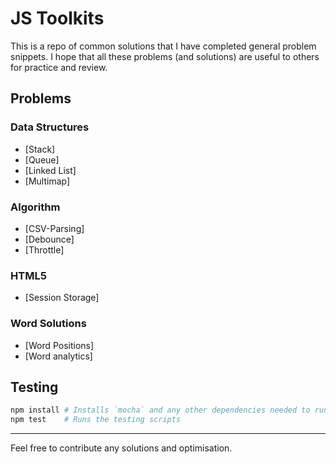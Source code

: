# JS Toolkits

This is a repo of common solutions that I have completed general problem snippets. 
I hope that all these problems (and solutions) are useful to others 
for practice and review. 

## Problems

### Data Structures

* [Stack]
* [Queue] 
* [Linked List] 
* [Multimap]

### Algorithm

* [CSV-Parsing]
* [Debounce]
* [Throttle]

### HTML5

* [Session Storage]

### Word Solutions

* [Word Positions]
* [Word analytics]

## Testing

```sh
npm install # Installs `mocha` and any other dependencies needed to run
npm test    # Runs the testing scripts
```

***

Feel free to contribute any solutions and optimisation.
